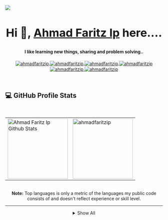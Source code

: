 <a href="https://visitcount.itsvg.in">
  <img src="https://visitcount.itsvg.in/api?id=ahmadfaritzip&label=Visitors&color=6&icon=5&pretty=true" />
</a>
<h2 align="center" style="font-size: 36px">Hi 👋, <a href="https://ahmadfaritzip.github.io" target="blank">Ahmad Faritz
    Ip</a> here....</h2>
<h4 align="center">I like learning new things, sharing and problem solving..</h4>
<!-- Main Links -->
<p align="center">
  <a href="https://github.com/ahmadfaritzip" target="_blank">
    <img align="center" src="https://img.shields.io/badge/GitHub-161D31?style=for-the-badge&logo=github&logoColor=white"
      alt="ahmadfaritzip" />
  </a>
  <a href="https://www.tiktok.com/@ahmadfaritzip" target="_blank">
    <img align="center" src="https://img.shields.io/badge/TikTok-161D31?style=for-the-badge&logo=tiktok&logoColor=white"
      alt="ahmadfaritzip" />
  </a>
  <a href="https://linkedin.com/in/ahmadfaritzip" target="_blank">
    <img align="center"
      src="https://img.shields.io/badge/LinkedIn-161D31?style=for-the-badge&logo=linkedin&logoColor=white"
      alt="ahmadfaritzip" />
  </a>
  <a href="https://t.me/@ahmadfaritzip" target="_blank">
    <img align="center"
      src="https://img.shields.io/badge/Telegram-161D31?style=for-the-badge&logo=telegram&logoColor=white"
      alt="ahmadfaritzip" />
  </a>
  <a href="mailto:contact.ahmadfaritzip.com" target="_blank">
    <img align="center" src="https://img.shields.io/badge/Gmail-161D31?style=for-the-badge&logo=gmail&logoColor=white"
      alt="ahmadfaritzip" />
  </a>
  <a href="https://ahmadfaritzip.github.io" target="_blank">
    <img align="center"
      src="https://img.shields.io/badge/website-161D31?style=for-the-badge&logo=About.me&logoColor=white"
      alt="ahmadfaritzip" />
  </a>
</p>
<br />
<h2><b>💻 GitHub Profile Stats</b></h2>
<br />
<div align="center">
  <table border="0">
    <tr>
      <td><a href="https://github.com/anuraghazra/github-readme-stats"><img alt="Ahmad Faritz Ip Github Stats"
            src="https://github-readme-stats.vercel.app/api?username=ahmadfaritzip&show_icons=true&count_private=true&theme=algolia"
            height="192px" /></a>
      </td>
      <td>
        <img
          src="https://github-readme-stats.vercel.app/api/top-langs?username=ahmadfaritzip&langs_count=10&show_icons=true&locale=en&layout=compact&theme=algolia"
          alt="ahmadfaritzip" height="192px" />
      </td>
    </tr>
  </table>
  <br />
  <b>Note:</b> Top languages is only a metric of the languages my public code consists of and doesn't reflect experience
  or skill level.
</div>

<hr />
<details>
  <summary align='center'>Show All</summary>
  <br />
  <h2>🔥 My Skills 🔥</h2><br />

### 👉 Programming languages

<p align="center"> 
  &emsp;
   <a href="https://www.python.org" target="_blank">
    <img alt="Python" src="https://img.shields.io/badge/Python-14354C?style=for-the-badge&logo=python&logoColor=white">
  </a>
  &emsp;
  <a href="php.net" target="_blank"> 
     <img alt="PHP" src="https://img.shields.io/badge/PHP-777BB4?style=for-the-badge&logo=php&logoColor=white">
   </a>
  &emsp;
  <a href="https://developer.mozilla.org/en-US/docs/Web/JavaScript" target="_blank"> 
     <img alt="JavaScript" src="https://img.shields.io/badge/JavaScript-F7DF1E?style=for-the-badge&logo=javascript&logoColor=black">
   </a>
  &emsp;
  <a href="https://nodejs.org/en" target="_blank"> 
     <img alt="NodeJS" src="https://img.shields.io/badge/Node.js-43853D?style=for-the-badge&logo=node.js&logoColor=white">
   </a>
  &emsp;
  <a href="https://www.java.com" target="_blank"> 
    <img alt="Java" src="https://img.shields.io/badge/Java-ED8B00?style=for-the-badge&logo=openjdk&logoColor=white">
  </a>
  &emsp;
  <a href="https://kotlinlang.org" target="_blank"> 
     <img alt="Kotlin" src="https://img.shields.io/badge/Kotlin-0095D5?&style=for-the-badge&logo=kotlin&logoColor=white">
   </a>
</p>

### 👉 Frontend Development

<p align="center"> 
  &emsp; 
  <a href="https://www.w3.org/html/" target="_blank"> 
   <img alt="HTML" src="https://img.shields.io/badge/HTML-239120?style=for-the-badge&logo=html5&logoColor=white">
  </a>   
  &emsp;
  <a href="https://www.w3schools.com/css/" target="_blank">
    <img alt="CSS" src="https://img.shields.io/badge/CSS-239120?&style=for-the-badge&logo=css3&logoColor=white">
  </a>
  &emsp;
  <a href="https://getbootstrap.com" target="_blank">
    <img alt="BootstrapCSS" src="https://img.shields.io/badge/Bootstrap-563D7C?style=for-the-badge&logo=bootstrap&logoColor=white">
  </a>
  &emsp;
  <a href="https://tailwindcss.com" target="_blank">
    <img alt="TailwindCSS" src="https://img.shields.io/badge/Tailwind_CSS-38B2AC?style=for-the-badge&logo=tailwind-css&logoColor=white">
  </a>
</p>

### 👉 Web & Mobile Frameworks

<p align="center"> 
  &emsp; 
  <a href="https://flask.palletsprojects.com" target="_blank"> 
   <img alt="Flask" src="https://img.shields.io/badge/Flask-000000?style=for-the-badge&logo=flask&logoColor=white">
  </a>   
  &emsp;
  <a href="https://fastapi.tiangolo.com" target="_blank">
    <img alt="FastAPI" src="https://img.shields.io/badge/FastAPI-005571?style=for-the-badge&logo=fastapi">
  </a>
  &emsp;
  <a href="https://expressjs.com" target="_blank">
    <img alt="ExpressJS" src="https://img.shields.io/badge/Express.js-404D59?style=for-the-badge">
  </a>
  &emsp;
  <a href="https://flutter.dev" target="_blank">
    <img alt="Flutter" src="https://img.shields.io/badge/Flutter-02569B?style=for-the-badge&logo=flutter&logoColor=white">
  </a>
  &emsp;
  <a href="https://vuejs.org" target="_blank">
    <img alt="VueJS" src="https://img.shields.io/badge/Vue.js-35495E?style=for-the-badge&logo=vue.js&logoColor=4FC08D">
  </a>
  &emsp;
  <a href="https://laravel.com" target="_blank">
    <img alt="Laravel" src="https://img.shields.io/badge/Laravel-FF2D20?style=for-the-badge&logo=laravel&logoColor=white">
  </a>
  &emsp;
  <a href="https://www.djangoproject.com" target="_blank">
    <img alt="Django" src="https://img.shields.io/badge/Django-092E20?style=for-the-badge&logo=django&logoColor=white">
  </a>
  &emsp;
  <a href="https://www.codeigniter.com" target="_blank">
    <img alt="Code Igniter" src="https://img.shields.io/badge/CodeIgniter-%23EF4223.svg?style=for-the-badge&logo=codeIgniter&logoColor=white">
  </a>
  &emsp;
  <a href="https://jquery.com" target="_blank">
    <img alt="jQuery" src="https://img.shields.io/badge/jQuery-0769AD?style=for-the-badge&logo=jquery&logoColor=white">
  </a>
</p>

### 👉 Database

<p align="center">
  &emsp;
    <a href="#"><img src="https://img.shields.io/badge/MySQL-005C84?style=for-the-badge&logo=mysql&logoColor=white"></a>
  &emsp;
    <a href="#"><img src="https://img.shields.io/badge/PostgreSQL-316192?style=for-the-badge&logo=postgresql&logoColor=white"></a>
  &emsp;
    <a href="#"><img src="https://img.shields.io/badge/MongoDB-4EA94B?style=for-the-badge&logo=mongodb&logoColor=white"></a>
  &emsp;
    <a href="#"><img src="https://img.shields.io/badge/SQLite-07405E?style=for-the-badge&logo=sqlite&logoColor=white"></a>
  &emsp;
    <a href="#"><img src="https://img.shields.io/badge/MariaDB-003545?style=for-the-badge&logo=mariadb&logoColor=white"></a>
  &emsp;
    <a href="#"><img src="https://img.shields.io/badge/redis-%23DD0031.svg?&style=for-the-badge&logo=redis&logoColor=white"></a>
</p>

### 👉 Operating Systems

<p align="center">
  &emsp;
    <a href="#"><img src="https://img.shields.io/badge/Linux-FCC624?style=for-the-badge&logo=linux&logoColor=black"></a>
  &emsp;
    <a href="#"><img src="https://img.shields.io/badge/Ubuntu-E95420?style=for-the-badge&logo=ubuntu&logoColor=white"></a>
  &emsp;
    <a href="#"><img src="https://img.shields.io/badge/Windows-0078D6?style=for-the-badge&logo=windows&logoColor=white"></a>
</p>
</details>
